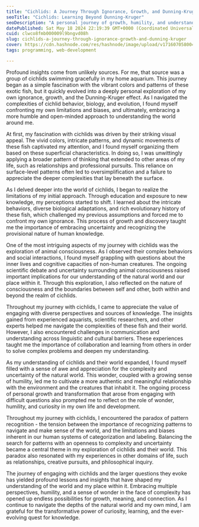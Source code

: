 ```yaml
---
title: "Cichlids: A Journey Through Ignorance, Growth, and Dunning-Kruger"
seoTitle: "Cichlids: Learning Beyond Dunning-Kruger"
seoDescription: "A personal journey of growth, humility, and understanding through the lens of cichlid fish and the Dunning-Kruger effect"
datePublished: Sat May 18 2024 22:19:39 GMT+0000 (Coordinated Universal Time)
cuid: clwco8fmb000009l9bngvd08h
slug: cichlids-a-journey-through-ignorance-growth-and-dunning-kruger
cover: https://cdn.hashnode.com/res/hashnode/image/upload/v1716070580049/52efaa50-b2ff-44bc-b2b5-f9443b44c1c6.jpeg
tags: programming, web-development

---
```


Profound insights come from unlikely sources. For me, that source was a group of cichlids swimming gracefully in my home aquarium. This journey began as a simple fascination with the vibrant colors and patterns of these exotic fish, but it quickly evolved into a deeply personal exploration of my own ignorance, growth, and the Dunning-Kruger effect. As I navigated the complexities of cichlid behavior, biology, and evolution, I found myself confronting my own limitations and biases, and ultimately, embracing a more humble and open-minded approach to understanding the world around me.

At first, my fascination with cichlids was driven by their striking visual appeal. The vivid colors, intricate patterns, and dynamic movements of these fish captivated my attention, and I found myself organizing them based on these superficial characteristics. In doing so, I was unwittingly applying a broader pattern of thinking that extended to other areas of my life, such as relationships and professional pursuits. This reliance on surface-level patterns often led to oversimplification and a failure to appreciate the deeper complexities that lay beneath the surface.

As I delved deeper into the world of cichlids, I began to realize the limitations of my initial approach. Through education and exposure to new knowledge, my perceptions started to shift. I learned about the intricate behaviors, diverse biological adaptations, and rich evolutionary history of these fish, which challenged my previous assumptions and forced me to confront my own ignorance. This process of growth and discovery taught me the importance of embracing uncertainty and recognizing the provisional nature of human knowledge.

One of the most intriguing aspects of my journey with cichlids was the exploration of animal consciousness. As I observed their complex behaviors and social interactions, I found myself grappling with questions about the inner lives and cognitive capacities of non-human creatures. The ongoing scientific debate and uncertainty surrounding animal consciousness raised important implications for our understanding of the natural world and our place within it. Through this exploration, I also reflected on the nature of consciousness and the boundaries between self and other, both within and beyond the realm of cichlids.

Throughout my journey with cichlids, I came to appreciate the value of engaging with diverse perspectives and sources of knowledge. The insights gained from experienced aquarists, scientific researchers, and other experts helped me navigate the complexities of these fish and their world. However, I also encountered challenges in communication and understanding across linguistic and cultural barriers. These experiences taught me the importance of collaboration and learning from others in order to solve complex problems and deepen my understanding.

As my understanding of cichlids and their world expanded, I found myself filled with a sense of awe and appreciation for the complexity and uncertainty of the natural world. This wonder, coupled with a growing sense of humility, led me to cultivate a more authentic and meaningful relationship with the environment and the creatures that inhabit it. The ongoing process of personal growth and transformation that arose from engaging with difficult questions also prompted me to reflect on the role of wonder, humility, and curiosity in my own life and development.

Throughout my journey with cichlids, I encountered the paradox of pattern recognition - the tension between the importance of recognizing patterns to navigate and make sense of the world, and the limitations and biases inherent in our human systems of categorization and labeling. Balancing the search for patterns with an openness to complexity and uncertainty became a central theme in my exploration of cichlids and their world. This paradox also resonated with my experiences in other domains of life, such as relationships, creative pursuits, and philosophical inquiry.

The journey of engaging with cichlids and the larger questions they evoke has yielded profound lessons and insights that have shaped my understanding of the world and my place within it. Embracing multiple perspectives, humility, and a sense of wonder in the face of complexity has opened up endless possibilities for growth, meaning, and connection. As I continue to navigate the depths of the natural world and my own mind, I am grateful for the transformative power of curiosity, learning, and the ever-evolving quest for knowledge.